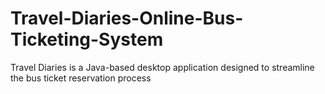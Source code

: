 # Travel-Diaries-Online-Bus-Ticketing-System
Travel Diaries is a Java-based desktop application designed to streamline the bus ticket reservation process
